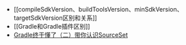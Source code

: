 - [[compileSdkVersion、buildToolsVersion、minSdkVersion、targetSdkVersion区别和关系]]
- [[Gradle和Gradle插件区别]]
- [Gradle终于懂了（二）带你认识SourceSet](https://juejin.cn/post/6844903926869803016)